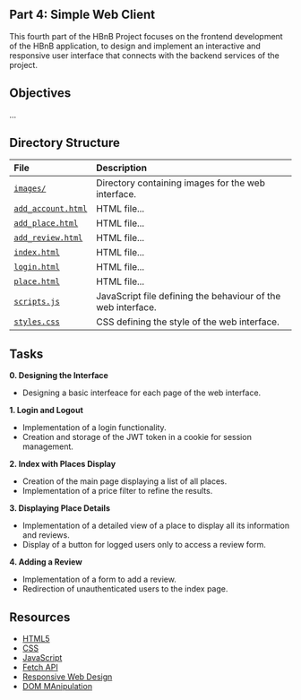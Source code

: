 ## **Part 4: Simple Web Client**

This fourth part of the HBnB Project focuses on the frontend development of the HBnB application, to design and implement an interactive and responsive user interface that connects with the backend services of the project.

## Objectives

...

## Directory Structure

| File | Description |
| :---- | :---------- |
| [`images/`](https://github.com/gwendalminguy/holbertonschool-hbnb/tree/main/part4/images/) | Directory containing images for the web interface. |
| [`add_account.html`](https://github.com/gwendalminguy/holbertonschool-hbnb/tree/main/part4/) | HTML file... |
| [`add_place.html`](https://github.com/gwendalminguy/holbertonschool-hbnb/tree/main/part4/) | HTML file... |
| [`add_review.html`](https://github.com/gwendalminguy/holbertonschool-hbnb/tree/main/part4/) | HTML file... |
| [`index.html`](https://github.com/gwendalminguy/holbertonschool-hbnb/tree/main/part4/) | HTML file... |
| [`login.html`](https://github.com/gwendalminguy/holbertonschool-hbnb/tree/main/part4/) | HTML file... |
| [`place.html`](https://github.com/gwendalminguy/holbertonschool-hbnb/tree/main/part4/) | HTML file... |
| [`scripts.js`](https://github.com/gwendalminguy/holbertonschool-hbnb/tree/main/part4/scripts.js) | JavaScript file defining the behaviour of the web interface. |
| [`styles.css`](https://github.com/gwendalminguy/holbertonschool-hbnb/tree/main/part4/styles.css) | CSS defining the style of the web interface. |

## Tasks

**0. Designing the Interface**
- Designing a basic interfeace for each page of the web interface.

**1. Login and Logout**
- Implementation of a login functionality.
- Creation and storage of the JWT token in a cookie for session management.

**2. Index with Places Display**
- Creation of the main page displaying a list of all places.
- Implementation of a price filter to refine the results.

**3. Displaying Place Details**
- Implementation of a detailed view of a place to display all its information and reviews.
- Display of a button for logged users only to access a review form.

**4. Adding a Review**
- Implementation of a form to add a review.
- Redirection of unauthenticated users to the index page.

## Resources

* [HTML5](https://developer.mozilla.org/en-US/docs/Glossary/HTML5)
* [CSS](https://developer.mozilla.org/en-US/docs/Web/CSS)
* [JavaScript](https://developer.mozilla.org/en-US/docs/Web/JavaScript)
* [Fetch API](https://developer.mozilla.org/en-US/docs/Web/API/Fetch_API)
* [Responsive Web Design](https://web.dev/articles/responsive-web-design-basics?hl=fr)
* [DOM MAnipulation](https://developer.mozilla.org/en-US/docs/Web/API/Document_Object_Model/Introduction)
